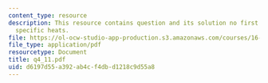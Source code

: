 ```yaml
---
content_type: resource
description: This resource contains question and its solution no first law, enthalpy,
  specific heats.
file: https://ol-ocw-studio-app-production.s3.amazonaws.com/courses/16-01-unified-engineering-i-ii-iii-iv-fall-2005-spring-2006/d6197d55a392ab4cf4dbd1218c9d55a8_q4_11.pdf
file_type: application/pdf
resourcetype: Document
title: q4_11.pdf
uid: d6197d55-a392-ab4c-f4db-d1218c9d55a8
---
```

